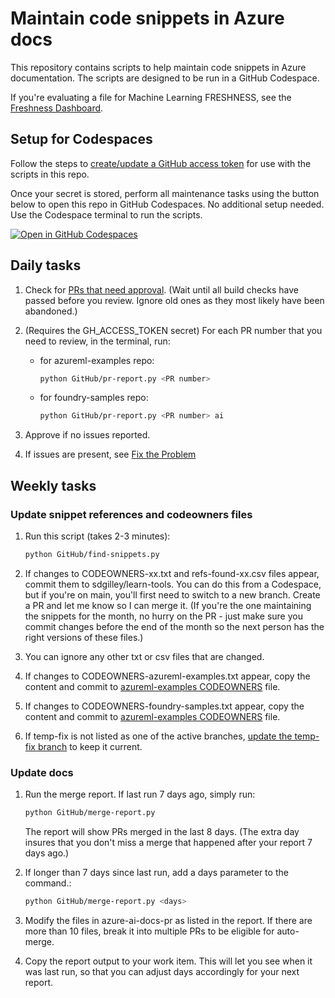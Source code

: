 # Maintain code snippets in Azure docs

This repository contains scripts to help maintain code snippets in Azure documentation. The scripts are designed to be run in a GitHub Codespace.

If you're evaluating a file for Machine Learning FRESHNESS, see the [Freshness Dashboard](https://sdgilley.github.io/learn-tools/).

## Setup for Codespaces

Follow the steps to [create/update a GitHub access token](create-update-auth.md) for use with the scripts in this repo.

Once your secret is stored, perform all maintenance tasks using the button below to open this repo in GitHub Codespaces. No additional setup needed. Use the Codespace terminal to run the scripts.

[![Open in GitHub Codespaces](https://github.com/codespaces/badge.svg)](https://codespaces.new/sdgilley/learn-tools?quickstart=1)

## Daily tasks

1. Check for [PRs that need approval](https://github.com/Azure/azureml-examples/pulls?q=is%3Apr+is%3Aopen+user-review-requested%3A%40me ).  (Wait until all build checks have passed before you review.  Ignore old ones as they most likely have been abandoned.)

1. (Requires the GH_ACCESS_TOKEN secret) For each PR number that you need to review, in the terminal, run:
    * for azureml-examples repo:
    
        ```bash
        python GitHub/pr-report.py <PR number> 
        ```

    * for foundry-samples repo:
    
        ```bash
        python GitHub/pr-report.py <PR number> ai
        ```

1. Approve if no issues reported.
1. If issues are present, see [Fix the Problem](fix-the-problem.md)

## Weekly tasks

### Update snippet references and codeowners files

1. Run this script (takes 2-3 minutes):

    ```bash
    python GitHub/find-snippets.py
    ```

1. If changes to CODEOWNERS-xx.txt and refs-found-xx.csv files appear, commit them to sdgilley/learn-tools. You can do this from a Codespace, but if you're on main, you'll first need to switch to a new branch. Create a PR and let me know so I can merge it. (If you're the one maintaining the snippets for the month, no hurry on the PR - just make sure you commit changes before the end of the month so the next person has the right versions of these files.)
1. You can ignore any other txt or csv files that are changed.
1. If changes to CODEOWNERS-azureml-examples.txt appear, copy the content and commit to [azureml-examples CODEOWNERS](https://github.com/Azure/azureml-examples/blob/main/.github/CODEOWNERS) file.
1. If changes to CODEOWNERS-foundry-samples.txt appear, copy the content and commit to [azureml-examples CODEOWNERS](https://github.com/Azure-AI-Foundry/foundry-samples/blob/main/.github/CODEOWNERS) file.
1. If temp-fix is not listed as one of the active branches, [update the temp-fix branch](#temp-fix) to keep it current.

### Update docs

1. Run the merge report.  If last run 7 days ago, simply run:

    ```bash
    python GitHub/merge-report.py 
    ```

    The report will show PRs merged in the last 8 days.  (The extra day insures that you don't miss a merge that happened after your report 7 days ago.)

1. If longer than 7 days since last run, add a days parameter to the command.:

    ```bash
    python GitHub/merge-report.py <days>
    ```

1. Modify the files in azure-ai-docs-pr as listed in the report.  If there are more than 10 files, break it into multiple PRs to be eligible for auto-merge.
1. Copy the report output to your work item.  This will let you see when it was last run, so that you can adjust days accordingly for your next report.  
